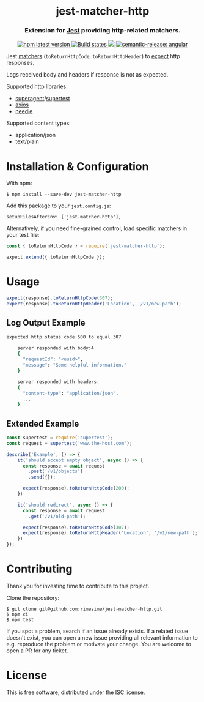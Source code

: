 <h1 align="center" style="border-bottom: none;">jest-matcher-http</h1>
<h3 align="center">Extension for <a href="https://facebook.github.io/jest">Jest</a> providing http-related matchers.</h3>
<p align="center">
  <a href="https://www.npmjs.com/package/jest-matcher-http">
    <img alt="npm latest version" src="https://img.shields.io/npm/v/jest-matcher-http/latest.svg">
  </a>
  <a href="https://github.com/rimesime/jest-matcher-http/actions?query=workflow%3ATest+branch%3Amain">
    <img alt="Build states" src="https://github.com/rimesime/jest-matcher-http/workflows/Test/badge.svg">
  </a>
  <a href="https://codecov.io/gh/rimesime/jest-matcher-http" >
    <img src="https://codecov.io/gh/rimesime/jest-matcher-http/branch/main/graph/badge.svg?token=OY3A3BFOUG"/>
  </a>
  <a href="#badge">
    <img alt="semantic-release: angular" src="https://img.shields.io/badge/semantic--release-angular-e10079?logo=semantic-release">
  </a>
</p>


Jest [matchers](https://jestjs.io/docs/using-matchers) (`toReturnHttpCode`, `toReturnHttpHeader`) to [expect](https://jestjs.io/docs/expect) http responses.

Logs received body and headers if response is not as expected.

Supported http libraries:
- [superagent](https://www.npmjs.com/package/superagent)/[supertest](https://www.npmjs.com/package/supertest)
- [axios](https://www.npmjs.com/package/axios)
- [needle](https://www.npmjs.com/package/needle)

Supported content types:
- application/json
- text/plain

# Installation & Configuration

With npm:

```shell
$ npm install --save-dev jest-matcher-http
```

Add this package to your `jest.config.js`:
```
setupFilesAfterEnv: ['jest-matcher-http'],
```

Alternatively, if you need fine-grained control, load specific matchers in your test file:
```javascript
const { toReturnHttpCode } = require('jest-matcher-http');

expect.extend({ toReturnHttpCode });
```

# Usage

```javascript
expect(response).toReturnHttpCode(307);
expect(response).toReturnHttpHeader('Location', '/v1/new-path');
```

## Log Output Example
```bash
expected http status code 500 to equal 307

    server responded with body:4
    {
      "requestId": "<uuid>",
      "message": "Some helpful information."
    }

    server responded with headers:
    {
      "content-type": "application/json",
      ...
    }
```

## Extended Example
```javascript
const supertest = require('supertest');
const request = supertest('www.the-host.com');

describe('Example', () => {
    it('should accept empty object', async () => {
      const response = await request
        .post('/v1/objects')
        .send({});

      expect(response).toReturnHttpCode(200);
    })

    it('should redirect', async () => {
      const response = await request
        .get('/v1/old-path');

      expect(response).toReturnHttpCode(307);
      expect(response).toReturnHttpHeader('Location', '/v1/new-path');
    })
});
```

# Contributing

Thank you for investing time to contribute to this project.

Clone the repository:
  ```shell
  $ git clone git@github.com:rimesime/jest-matcher-http.git
  $ npm ci
  $ npm test
  ```

If you spot a problem, search if an issue already exists. If a 
related issue doesn't exist, you can open a new issue providing 
all relevant information to e.g. reproduce the problem or motivate 
your change. You are welcome to open a PR for any ticket.

# License

This is free software, distributed under the [ISC license](https://opensource.org/licenses/ISC).
